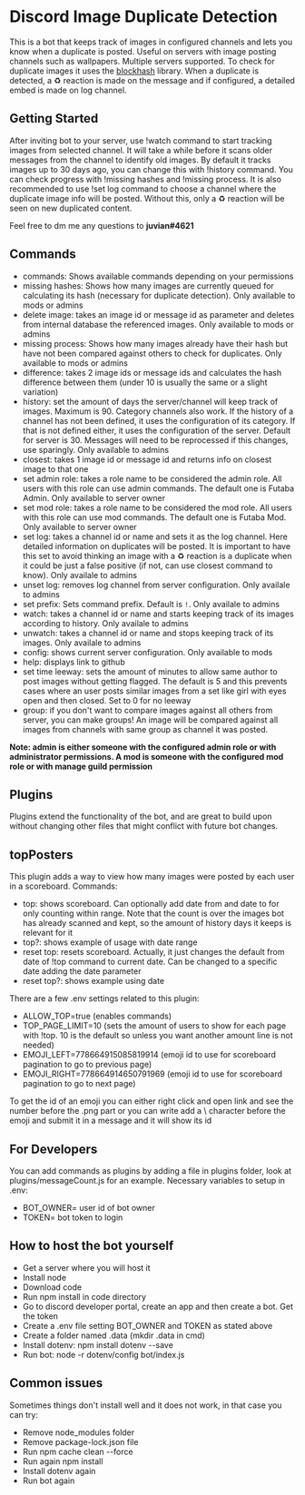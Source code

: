 Discord Image Duplicate Detection
=================

This is a bot that keeps track of images in configured channels and lets you know when a duplicate is posted. Useful on servers with image posting channels such as wallpapers. Multiple servers supported. To check for duplicate images it uses the [blockhash](https://github.com/commonsmachinery/blockhash-js) library. When a duplicate is detected, a ♻ reaction is made on the message and if configured, a detailed embed is made on log channel.

Getting Started
--------------

After inviting bot to your server, use !watch command to start tracking images from selected channel. It will take a while before it scans older messages from the channel to identify old images. By default it tracks images up to 30 days ago, you can change this with !history command. You can check progress with !missing hashes and !missing process. It is also recommended to use !set log command to choose a channel where the duplicate image info will be posted. Without this, only a ♻ reaction will be seen on new duplicated content.

Feel free to dm me any questions to **juvian#4621**


Commands
------------

- commands: Shows available commands depending on your permissions
- missing hashes: Shows how many images are currently queued for calculating its hash (necessary for duplicate detection). Only available to mods or admins
- delete image: takes an image id or message id as parameter and deletes from internal database the referenced images. Only available to mods or admins
- missing process: Shows how many images already have their hash but have not been compared against others to check for duplicates. Only available to mods or admins
- difference: takes 2 image ids or message ids and calculates the hash difference between them (under 10 is usually the same or a slight variation)
- history: set the amount of days the server/channel will keep track of images. Maximum is 90. Category channels also work. If the history of a channel has not been defined, it uses the configuration of its category. If that is not defined either, it uses the configuration of the server. Default for server is 30. Messages will need to be reprocessed if this changes, use sparingly. Only available to admins
- closest: takes 1 image id or message id and returns info on closest image to that one
- set admin role: takes a role name to be considered the admin role. All users with this role can use admin commands. The default one is Futaba Admin. Only available to server owner
- set mod role: takes a role name to be considered the mod role. All users with this role can use mod commands. The default one is Futaba Mod. Only available to server owner
- set log: takes a channel id or name and sets it as the log channel. Here detailed information on duplicates will be posted. It is important to have this  set to avoid thinking an image with a ♻ reaction is a duplicate when it could be just a false positive (if not, can use closest command to know). Only availale to admins
- unset log: removes log channel from server configuration. Only availale to admins
- set prefix: Sets command prefix. Default is `!`. Only availale to admins
- watch: takes a channel id or name and starts keeping track of its images according to history. Only availale to admins
- unwatch: takes a channel id or name and stops keeping track of its images. Only availale to admins
- config: shows current server configuration. Only available to mods
- help: displays link to github
- set time leeway: sets the amount of minutes to allow same author to post images without getting flagged. The default is 5 and this prevents cases where an user posts similar images from a set like girl with eyes open and then closed. Set to 0 for no leeway
- group: if you don't want to compare images against all others from server, you can make groups! An image will be compared against all images from channels with same group as channel it was posted. 

**Note: admin is either someone with the configured admin role or with administrator permissions. A mod is someone with the configured mod role or with manage guild permission**

Plugins
-------------

Plugins extend the functionality of the bot, and are great to build upon without changing other files that might conflict with future bot changes.

**topPosters**
-------------
This plugin adds a way to view how many images were posted by each user in a scoreboard. Commands:
- top: shows scoreboard. Can optionally add date from and date to for only counting within range. Note that the count is over the images bot has already scanned and kept, so the amount of history days it keeps is relevant for it
- top?: shows example of usage with date range
- reset top: resets scoreboard. Actually, it just changes the default from date of !top command to current date. Can be changed to a specific date adding the date parameter
- reset top?: shows example using date

There are a few .env settings related to this plugin:
- ALLOW_TOP=true (enables commands)
- TOP_PAGE_LIMIT=10 (sets the amount of users to show for each page with !top. 10 is the default so unless you want another amount line is not needed)
- EMOJI_LEFT=778664915085819914 (emoji id to use for scoreboard pagination to go to previous page)
- EMOJI_RIGHT=778664914650791969 (emoji id to use for scoreboard pagination to go to next page)

To get the id of an emoji you can either right click and open link and see the number before the .png part or you can write add a \ character before the emoji and submit it in a message and it will show its id

For Developers
------------
You can add commands as plugins by adding a file in plugins folder, look at plugins/messageCount.js for an example.
Necessary variables to setup in .env:

- BOT_OWNER= user id of bot owner
- TOKEN= bot token to login

**How to host the bot yourself**
-------------------------------
- Get a server where you will host it
- Install node
- Download code
- Run npm install in code directory
- Go to discord developer portal, create an app and then create a bot. Get the token
- Create a .env file setting BOT_OWNER and TOKEN as stated above
- Create a folder named .data (mkdir .data in cmd)
- Install dotenv: npm install dotenv --save
- Run bot: node -r dotenv/config bot/index.js

Common issues
----------------
Sometimes things don't install well and it does not work, in that case you can try:
- Remove node_modules folder
- Remove package-lock.json file
- Run npm cache clean --force
- Run again npm install
- Install dotenv again
- Run bot again

